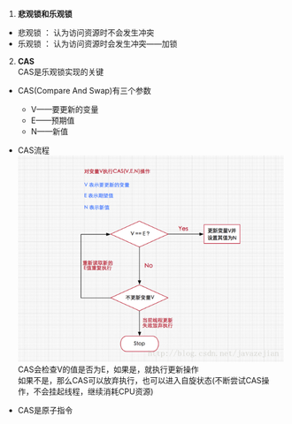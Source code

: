 1. **悲观锁和乐观锁**  
* 悲观锁 ： 认为访问资源时不会发生冲突
* 乐观锁 ： 认为访问资源时会发生冲突——加锁  

2. **CAS**   
CAS是乐观锁实现的关键   
   
* CAS(Compare And Swap)有三个参数
  * V——要更新的变量
  * E——预期值
  * N——新值  
   
 
* CAS流程   
    ![alt 属性文本](../picture/img_9.png)    
  CAS会检查V的值是否为E，如果是，就执行更新操作  
  如果不是，那么CAS可以放弃执行，也可以进入自旋状态(不断尝试CAS操作，不会挂起线程，继续消耗CPU资源)
  

* CAS是原子指令

